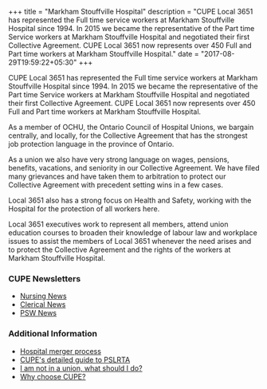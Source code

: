 +++
title = "Markham Stouffville Hospital"
description = "CUPE Local 3651 has represented the Full time service workers at Markham Stouffville Hospital since 1994. In 2015 we became the representative of the Part time Service workers at Markham Stouffville Hospital and negotiated their first Collective Agreement. CUPE Local 3651 now represents over 450 Full and Part time workers at Markham Stouffville Hospital."
date = "2017-08-29T19:59:22+05:30"
+++


CUPE Local 3651 has represented the Full time service workers at Markham Stouffville Hospital since 1994. In 2015 we became the representative of the Part time Service workers at Markham Stouffville Hospital and negotiated their first Collective Agreement. CUPE Local 3651 now represents over 450 Full and Part time workers at Markham Stouffville Hospital.
 
As a member of OCHU, the Ontario Council of Hospital Unions, we bargain centrally, and locally, for the Collective Agreement that has the strongest job protection language in the province of Ontario.
 
As a union we also have very strong language on wages, pensions, benefits, vacations, and seniority in our Collective Agreement. We have filed many grievances and have taken them to arbitration to protect our Collective Agreement with precedent setting wins in a few cases.
 
Local 3651 also has a strong focus on Health and Safety, working with the Hospital for the protection of all workers here.
    
Local 3651 executives work to represent all members, attend union education courses to broaden their knowledge of labour law and workplace issues to assist the members of Local 3651 whenever the need arises and to protect the Collective Agreement and the rights of the workers at Markham Stouffville Hospital.


### CUPE Newsletters

- [Nursing News](/nursing/)
- [Clerical News](/clerical/)
- [PSW News](/psw/)

### Additional Information

- [Hospital merger process](/post/work6/)
- [CUPE's detailed guide to PSLRTA](/post/work2/)
- [I am not in a union, what should I do?](/post/work12)
- [Why choose CUPE?](/about/)
